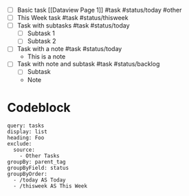 - [ ] Basic task [[Dataview Page 1]] #task #status/today #other
- [ ] This Week task #task #status/thisweek
- [ ] Task with subtasks #task #status/today 
	- [ ] Subtask 1
	- [ ] Subtask 2
- [ ] Task with a note #task #status/today 
	- This is a note
- [ ] Task with note and subtask #task #status/backlog
	- [ ] Subtask
	- Note

# Codeblock

```minion
query: tasks
display: list
heading: Foo
exclude:
  source:
    - Other Tasks
groupBy: parent_tag
groupByField: status
groupByOrder:
  - /today AS Today
  - /thisweek AS This Week
```
